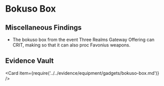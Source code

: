 # Bokuso Box

## Miscellaneous Findings

* The bokuso box from the event Three Realms Gateway Offering can CRIT, making so that it can also proc Favonius weapons.

## Evidence Vault

<Card item={require('../../evidence/equipment/gadgets/bokuso-box.md')} />
